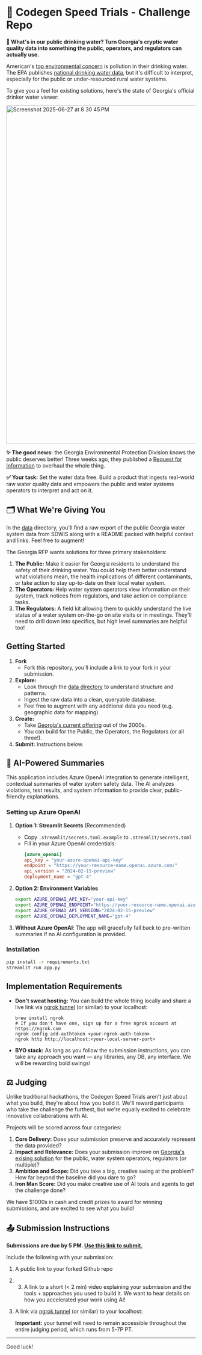 # 🏁 Codegen Speed Trials - Challenge Repo 

**🚰 What's in our public drinking water? Turn Georgia's cryptic water quality data into something the public, operators, and regulators can actually use.**

American's [top environmental concern](https://news.gallup.com/poll/643850/seven-key-gallup-findings-environment-earth-day.aspx) is pollution in their drinking water. The EPA publishes [national drinking water data](https://www.epa.gov/ground-water-and-drinking-water/safe-drinking-water-information-system-sdwis-federal-reporting), but it's difficult to interpret, especially for the public or under-resourced rural water systems.

To give you a feel for existing solutions, here's the state of Georgia's official drinker water viewer:

<img width="900" alt="Screenshot 2025-06-27 at 8 30 45 PM" src="https://github.com/user-attachments/assets/d8f7c9e9-a146-4a8f-b6c7-fed8d634ca2c" />


**✨ The good news:** the Georgia Environmental Protection Division knows the public deserves better! Three weeks ago, they published a [Request for Information](https://drive.google.com/file/d/13VkRTJhGJcF9FmgrXs-j4PZzI3jepFvq/view?usp=sharing) to overhaul the whole thing.

**✅ Your task:** Set the water data free. Build a product that ingests real-world raw water quality data and empowers the public and water systems operators to interpret and act on it.

## 🗂️ What We're Giving You

In the [data](data/) directory, you'll find a raw export of the public Georgia water system data from SDWIS along with a README packed with helpful context and links. Feel free to augment! 

The Georgia RFP wants solutions for three primary stakeholders:

1. **The Public:** Make it easier for Georgia residents to understand the safety of their drinking water. You could help them better understand what violations mean, the health implications of different contaminants, or take action to stay up-to-date on their local water system. 
2. **The Operators:** Help water system operators view information on their system, track notices from regulators, and take action on compliance tasks. 
3. **The Regulators:** A field kit allowing them to quickly understand the live status of a water system on-the-go on site visits or in meetings. They'll need to drill down into specifics, but high level summaries are helpful too! 

## Getting Started

1. **Fork**
   - Fork this repository, you'll include a link to your fork in your submission.
3. **Explore:**
   - Look through the [data directory](data/) to understand structure and patterns.
   - Ingest the raw data into a clean, queryable database.
   - Feel free to augment with any additional data you need (e.g. geographic data for mapping)
4. **Create:**
   - Take [Georgia's current offering](https://gadrinkingwater.net/DWWPUB/) out of the 2000s.
   - You can build for the Public, the Operators, the Regulators (or all three!).
1. **Submit:** Instructions below.

## 🤖 AI-Powered Summaries

This application includes Azure OpenAI integration to generate intelligent, contextual summaries of water system safety data. The AI analyzes violations, test results, and system information to provide clear, public-friendly explanations.

### Setting up Azure OpenAI

1. **Option 1: Streamlit Secrets** (Recommended)
   - Copy `.streamlit/secrets.toml.example` to `.streamlit/secrets.toml`
   - Fill in your Azure OpenAI credentials:
     ```toml
     [azure_openai]
     api_key = "your-azure-openai-api-key"
     endpoint = "https://your-resource-name.openai.azure.com/"
     api_version = "2024-02-15-preview"
     deployment_name = "gpt-4"
     ```

2. **Option 2: Environment Variables**
   ```bash
   export AZURE_OPENAI_API_KEY="your-api-key"
   export AZURE_OPENAI_ENDPOINT="https://your-resource-name.openai.azure.com/"
   export AZURE_OPENAI_API_VERSION="2024-02-15-preview"
   export AZURE_OPENAI_DEPLOYMENT_NAME="gpt-4"
   ```

3. **Without Azure OpenAI**: The app will gracefully fall back to pre-written summaries if no AI configuration is provided.

### Installation

```bash
pip install -r requirements.txt
streamlit run app.py
```

## Implementation Requirements

- **Don't sweat hosting:** You can build the whole thing locally and share a live link via [ngrok tunnel](https://ngrok.com/our-product/secure-tunnels) (or similar) to your localhost:

   ```shell
   brew install ngrok
   # If you don't have one, sign up for a free ngrok account at https://ngrok.com
   ngrok config add-authtoken <your-ngrok-auth-token>
   ngrok http http://localhost:<your-local-server-port>
   ```
- **BYO stack:** As long as you follow the submission instructions, you can take any approach you want — any libraries, any DB, any interface. We will be rewarding bold swings!  


## ⚖️ Judging

Unlike traditional hackathons, the Codegen Speed Trials aren't just about what you build, they're about how you build it. We'll reward participants who take the challenge the furthest, but we're equally excited to celebrate innovative collaborations with AI.

​Projects will be scored across four categories:

1. **Core Delivery:** Does your submission preserve and accurately represent the data provided?
2. **Impact and Relevance:** Does your submission improve on [Georgia's exising solution](https://gadrinkingwater.net/DWWPUB/) for the public, water system operators, regulators (or multiple)?
3. **Ambition and Scope:** Did you take a big, creative swing at the problem? How far beyond the baseline did you dare to go?
4. **Iron Man Score:** Did you make creative use of AI tools and agents to get the challenge done?

We have $1000s in cash and credit prizes to award for winning submissions, and are excited to see what you build!

## 📤 Submission Instructions

**Submissions are due by 5 PM. [Use this link to submit.](https://cerebralvalley.ai/e/codegen-speedtrials-2025/hackathon/submit)**

Include the following with your submission:

1. A public link to your forked Github repo
2. 3. A link to a short (< 2 min) video explaining your submission and the tools + approaches you used to build it. We want to hear details on how you accelerated your work using AI!
3. A link via [ngrok tunnel](https://ngrok.com/our-product/secure-tunnels) (or similar) to your localhost:

   **Important:** your tunnel will need to remain accessible throughout the entire judging period, which runs from 5-7P PT.

---

Good luck!

